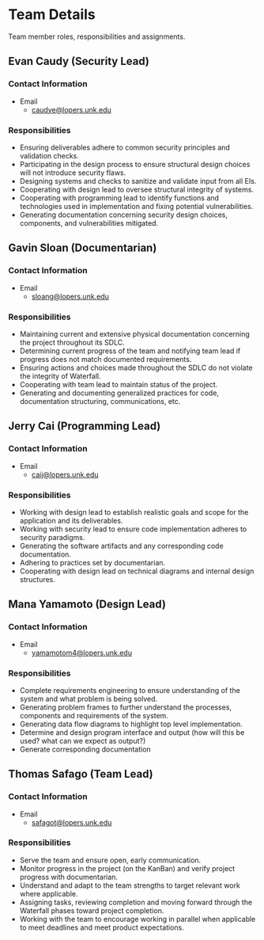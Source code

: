
# Team Details

Team member roles, responsibilities and assignments.

## Evan Caudy (Security Lead)
### Contact Information
- Email
  - caudye@lopers.unk.edu
### Responsibilities
- Ensuring deliverables adhere to common security principles and validation checks.
- Participating in the design process to ensure structural design choices will not introduce security flaws.
- Designing systems and checks to sanitize and validate input from all EIs.
- Cooperating with design lead to oversee structural integrity of systems.
- Cooperating with programming lead to identify functions and technologies used in implementation and fixing potential vulnerabilities.
- Generating documentation concerning security design choices, components, and vulnerabilities mitigated.

## Gavin Sloan (Documentarian)
### Contact Information
- Email
  - sloang@lopers.unk.edu
### Responsibilities
- Maintaining current and extensive physical documentation concerning the project throughout its SDLC.
- Determining current progress of the team and notifying team lead if progress does not match documented requirements.
- Ensuring actions and choices made throughout the SDLC do not violate the integrity of Waterfall.
- Cooperating with team lead to maintain status of the project.
- Generating and documenting generalized practices for code, documentation structuring, communications, etc.

## Jerry Cai (Programming Lead)
### Contact Information
- Email
  - caij@lopers.unk.edu
### Responsibilities
- Working with design lead to establish realistic goals and scope for the application and its deliverables.
- Working with security lead to ensure code implementation adheres to security paradigms.
- Generating the software artifacts and any corresponding code documentation.
- Adhering to practices set by documentarian.
- Cooperating with design lead on technical diagrams and internal design structures.

## Mana Yamamoto (Design Lead)
### Contact Information
- Email
  - yamamotom4@lopers.unk.edu
### Responsibilities
- Complete requirements engineering to ensure understanding of the system and what problem is being solved.
- Generating problem frames to further understand the processes, components and requirements of the system.
- Generating data flow diagrams to highlight top level implementation.
- Determine and design program interface and output (how will this be used? what can we expect as output?)
- Generate corresponding documentation

## Thomas Safago (Team Lead)
### Contact Information
- Email
  - safagot@lopers.unk.edu
### Responsibilities
- Serve the team and ensure open, early communication.
- Monitor progress in the project (on the KanBan) and verify project progress with documentarian.
- Understand and adapt to the team strengths to target relevant work where applicable.
- Assigning tasks, reviewing completion and moving forward through the Waterfall phases toward project completion.
- Working with the team to encourage working in parallel when applicable to meet deadlines and meet product expectations.

